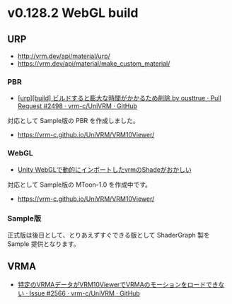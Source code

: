 # v0.128.2 WebGL build

<GithubMilestone milestone="97" closed />

<GithubRelease tag="v0.128.2" />

## URP

- http://vrm.dev/api/material/urp/
- https://vrm.dev/api/material/make_custom_material/

### PBR

- [[urp][build] ビルドすると膨大な時間がかかるため削除 by ousttrue · Pull Request #2498 · vrm-c/UniVRM · GitHub](https://github.com/vrm-c/UniVRM/pull/2498)

対応として Sample版の PBR を作成しました。

- https://vrm-c.github.io/UniVRM/VRM10Viewer/

### WebGL

- [Unity WebGLで動的にインポートしたvrmのShadeがおかしい](https://github.com/vrm-c/UniVRM/issues/2548)

対応として Sample版の MToon-1.0 を作成中です。

- https://vrm-c.github.io/UniVRM/VRM10Viewer/

### Sample版

正式版は後日として、とりあえずすぐできる版として ShaderGraph 製を Sample 提供となります。

## VRMA

- [特定のVRMAデータがVRM10ViewerでVRMAのモーションをロードできない · Issue #2566 · vrm-c/UniVRM · GitHub](https://github.com/vrm-c/UniVRM/issues/2566)
